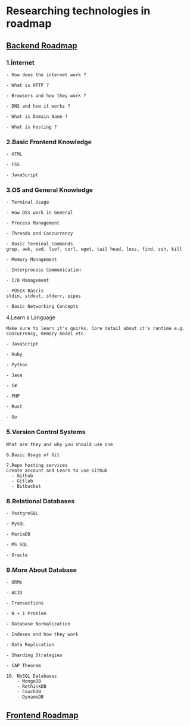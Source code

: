 # Researching technologies in roadmap

## [Backend Roadmap](https://roadmap.sh/roadmaps/backend.png)

### 1.İnternet

    - How does the internet work ?

    - What is HTTP ?

    - Browsers and how they work ?

    - DNS and how it works ?

    - What is Domain Name ?

    - What is hosting ?

### 2.Basic Frontend Knowledge

    - HTML

    - CSS

    - JavaScript

### 3.OS and General Knowledge

    - Terminal Usage

    - How OSs work in General

    - Process Management

    - Threads and Concurrency

    - Basic Terminal Commands
    grep, awk, sed, lsof, curl, wget, tail head, less, find, ssh, kill

    - Memory Management

    - Interprocess Communication

    - I/O Management

    - POSIX Bascis
    stdin, stdout, stderr, pipes

    - Basic Networking Concepts

4.Learn a Language

    Make sure to learn it's quirks. Core detail about it's runtime e.g. concurrency, memory model etc.

    - JavaScript

    - Ruby

    - Python

    - Java

    - C#

    - PHP

    - Rust

    - Go

### 5.Version Control Systems

    What are they and why you should use one

    6.Basic Usage of Git

    7.Repo hosting services
    Create account and Learn to use Github
      - Github
      - Gitlab
      - Bitbucket

### 8.Relational Databases

    - PostgreSQL

    - MySQL

    - MariaDB

    - MS SQL

    - Oracle

### 9.More About Database

    - ORMs

    - ACID

    - Transactions

    - N + 1 Problem

    - Database Normalization

    - Indexes and how they work

    - Data Replication

    - Sharding Strategies

    - CAP Theorem

    10. NoSQL Databases
        - MongoDB
        - RethinkDB
        - CouchDB
        - DynameDB

## [Frontend Roadmap](https://roadmap.sh/roadmaps/frontend.png)
